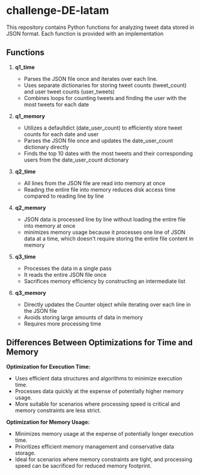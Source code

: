 # challenge-DE-latam
This repository contains Python functions for analyzing tweet data stored in JSON format. Each function is provided with an implementation

## Functions

1. **q1_time**
   - Parses the JSON file once and iterates over each line.
   - Uses separate dictionaries for storing tweet counts (tweet_count) and user tweet counts (user_tweets)
   - Combines loops for counting tweets and finding the user with the most tweets for each date

2. **q1_memory**
   - Utilizes a defaultdict (date_user_count) to efficiently store tweet counts for each date and user
   - Parses the JSON file once and updates the date_user_count dictionary directly
   - Finds the top 10 dates with the most tweets and their corresponding users from the date_user_count dictionary

3. **q2_time**
   - All lines from the JSON file are read into memory at once
   - Reading the entire file into memory reduces disk access time compared to reading line by line

4. **q2_memory**
   - JSON data is processed line by line without loading the entire file into memory at once
   - minimizes memory usage because it processes one line of JSON data at a time, which doesn't require storing the entire file content in memory

5. **q3_time**
   - Processes the data in a single pass
   - It reads the entire JSON file once
   - Sacrifices memory efficiency by constructing an intermediate list

6. **q3_memory**
   - Directly updates the Counter object while iterating over each line in the JSON file
   - Avoids storing large amounts of data in memory
   - Requires more processing time

## Differences Between Optimizations for Time and Memory

**Optimization for Execution Time:**
   - Uses efficient data structures and algorithms to minimize execution time.
   - Processes data quickly at the expense of potentially higher memory usage.
   - More suitable for scenarios where processing speed is critical and memory constraints are less strict.

**Optimization for Memory Usage:**
   - Minimizes memory usage at the expense of potentially longer execution time.
   - Prioritizes efficient memory management and conservative data storage.
   - Ideal for scenarios where memory constraints are tight, and processing speed can be sacrificed for reduced memory footprint.
